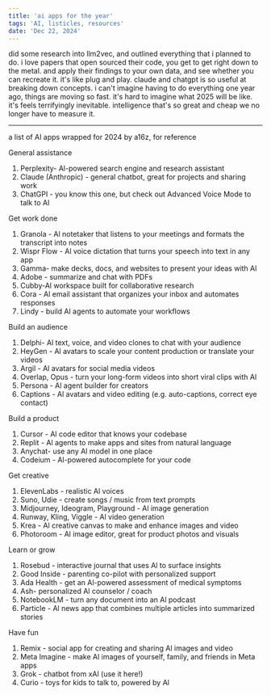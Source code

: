 ```yaml
---
title: 'ai apps for the year'
tags: 'AI, listicles, resources'
date: 'Dec 22, 2024'
---
```


did some research into llm2vec, and outlined everything that i planned to do. i love papers that open sourced their code, you get to get right down to the metal. and apply their findings to your own data, and see whether you can recreate it. it's like plug and play. claude and chatgpt is so useful at breaking down concepts. i can't imagine having to do everything one year ago, things are moving so fast. it's hard to imagine what 2025 will be like. it's feels terrifyingly inevitable. intelligence that's so great and cheap we no longer have to measure it.

---

a list of AI apps wrapped for 2024 by a16z, for reference

General assistance

1. Perplexity- Al-powered search engine and research assistant
1. Claude (Anthropic) - general chatbot, great for projects and sharing work
1. ChatGPI - you know this one, but check out Advanced Voice Mode to talk to Al

Get work done

1. Granola - Al notetaker that listens to your meetings and formats the transcript into notes
1. Wispr Flow - Al voice dictation that turns your speech into text in any app
1. Gamma- make decks, docs, and websites to present your ideas with Al
1. Adobe - summarize and chat with PDFs
1. Cubby-Al workspace built for collaborative research
1. Cora - Al email assistant that organizes your inbox and automates responses
1. Lindy - build Al agents to automate your workflows

Build an audience

1. Delphi- Al text, voice, and video clones to chat with your audience
1. HeyGen - Al avatars to scale your content production or translate your videos
1. Argil - Al avatars for social media videos
1. Overlap, Opus - turn your long-form videos into short viral clips with Al
1. Persona - Al agent builder for creators
1. Captions - Al avatars and video editing (e.g. auto-captions, correct eye contact)

Build a product

1. Cursor - Al code editor that knows your codebase
1. Replit - Al agents to make apps and sites from natural language
1. Anychat- use any Al model in one place
1. Codeium - Al-powered autocomplete for your code

Get creative

1. ElevenLabs - realistic Al voices
1. Suno, Udie - create songs / music from text prompts
1. Midjourney, Ideogram, Playground - Al image generation
1. Runway, Kling, Viggle - Al video generation
1. Krea - Al creative canvas to make and enhance images and video
1. Photoroom - Al image editor, great for product photos and visuals

Learn or grow

1. Rosebud - interactive journal that uses Al to surface insights
1. Good Inside - parenting co-pilot with personalized support
1. Ada Health - get an Al-powered assessment of medical symptoms
1. Ash- personalized Al counselor / coach
1. NotebookLM - turn any document into an Al podcast
1. Particle - Al news app that combines multiple articles into summarized stories

Have fun

1. Remix - social app for creating and sharing Al images and video
1. Meta Imagine - make Al images of yourself, family, and friends in Meta apps
1. Grok - chatbot from xAl (use it here!)
1. Curio - toys for kids to talk to, powered by Al

